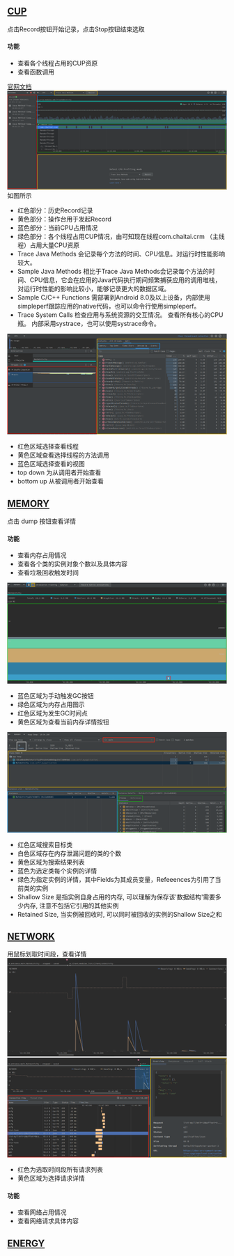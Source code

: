 ## [CUP](https://developer.android.google.cn/studio/profile/cpu-profiler)
点击Record按钮开始记录，点击Stop按钮结束选取
#### 功能
* 查看各个线程占用的CUP资原
* 查看函数调用

[官网文档](https://developer.android.com/studio/profile/cpu-profiler#configurations)
![CPU](https://github.com/ooftf/ooftf.github.io/blob/master/images/profiler-cup.png?raw=true)
如图所示
* 红色部分：历史Record记录
* 黄色部分：操作台用于发起Record
* 蓝色部分：当前CPU占用情况
* 绿色部分：各个线程占用CUP情况，由可知现在线程com.chaitai.crm （主线程）占用大量CPU资原
* Trace Java Methods
    会记录每个方法的时间、CPU信息。对运行时性能影响较大。
* Sample Java Methods
    相比于Trace Java Methods会记录每个方法的时间、CPU信息，它会在应用的Java代码执行期间频繁捕获应用的调用堆栈，对运行时性能的影响比较小，能够记录更大的数据区域。
* Sample C/C++ Functions
    需部署到Android 8.0及以上设备，内部使用simpleperf跟踪应用的native代码，也可以命令行使用simpleperf。
* Trace System Calls
    检查应用与系统资源的交互情况。 查看所有核心的CPU瓶。 内部采用systrace，也可以使用systrace命令。

![CPU](https://github.com/ooftf/ooftf.github.io/blob/master/images/profiler_cup_detail.png?raw=true)
* 红色区域选择查看线程
* 黄色区域查看选择线程的方法调用
* 蓝色区域选择查看的视图
* top down 为从调用者开始查看
* bottom up 从被调用者开始查看


## [MEMORY](https://developer.android.google.cn/studio/profile/memory-profiler)
点击 dump 按钮查看详情
#### 功能
* 查看内存占用情况
* 查看各个类的实例对象个数以及具体内容
* 查看垃圾回收触发时间

![MEMORY_LIST](https://github.com/ooftf/ooftf.github.io/blob/master/images/profiler_memory_first.png?raw=true)
* 蓝色区域为手动触发GC按钮
* 绿色区域为内存占用图示
* 红色区域为发生GC时间点
* 黄色区域为查看当前内存详情按钮

![MEMORY_second](https://github.com/ooftf/ooftf.github.io/blob/master/images/profiler_memory_second.png?raw=true)
* 红色区域搜索目标类
* 白色区域存在内存泄漏问题的类的个数
* 黄色区域为搜索结果列表
* 蓝色为选定类每个实例的详情
* 绿色为指定实例的详情，其中Fields为其成员变量，Refeeences为引用了当前类的实例
* Shallow Size 是指实例自身占用的内存, 可以理解为保存该'数据结构'需要多少内存, 注意不包括它引用的其他实例
* Retained Size, 当实例被回收时, 可以同时被回收的实例的Shallow Size之和

## [NETWORK](https://developer.android.google.cn/studio/profile/network-profiler)
用鼠标划取时间段，查看详情
![MEMORY_second](https://github.com/ooftf/ooftf.github.io/blob/master/images/profiler_network_summary.png?raw=true)
![MEMORY_second](https://github.com/ooftf/ooftf.github.io/blob/master/images/profiler_network_detail.png?raw=true)
* 红色为选取时间段所有请求列表
* 黄色区域为选择请求详情


#### 功能
* 查看网络占用情况
* 查看网络请求具体内容

## [ENERGY](https://developer.android.google.cn/studio/profile/energy-profiler)
